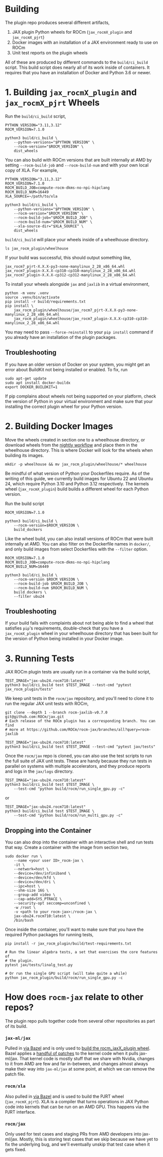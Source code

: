# Building

The plugin repo produces several different artifacts,
1. JAX plugin Python wheels for ROCm (`jax_rocmX_plugin` and `jax_rocmX_pjrt`)
2. Docker images with an installation of a JAX environment ready to use on ROCm
3. Unit test reports on the plugin wheels

All of these are produced by different commands to the `build/ci_build`
script. This build script does nearly all of its work inside of containers.
It requires that you have an installation of Docker and Python 3.6 or newer.

# 1. Building `jax_rocmX_plugin` and `jax_rocmX_pjrt` Wheels

Run the `build/ci_build` script,
```shell
PYTHON_VERSION="3.11,3.12"
ROCM_VERSION=7.1.0

python3 build/ci_build \
    --python-versions="$PYTHON_VERSION" \
    --rocm-version="$ROCM_VERSION" \
    dist_wheels
```

You can also build with ROCm versions that are built internally at AMD by
setting `--rocm-build-job` and `--rocm-build-num` and with your own local
copy of XLA. For example,
```shell
PYTHON_VERSION="3.11,3.12"
ROCM_VERSION=7.1.0
ROCM_BUILD_JOB=compute-rocm-dkms-no-npi-hipclang
ROCM_BUILD_NUM=16449
XLA_SOURCE=~/path/to/xla

python3 build/ci_build \
    --python-versions="$PYTHON_VERSION" \
    --rocm-version="$ROCM_VERSION" \
    --rocm-build-job="$ROCM_BUILD_JOB" \
    --rocm-build-num="$ROCM_BUILD_NUM" \
    --xla-source-dir="$XLA_SOURCE" \
    dist_wheels
```

`build/ci_build` will place your wheels inside of a wheelhouse directory.
```shell
ls jax_rocm_plugin/wheelhouse
```
If your build was successful, this should output something like,
```shell
jax_rocm7_pjrt-X.X.X-py3-none-manylinux_2_28_x86_64.whl
jax_rocm7_plugin-X.X.X-cp310-cp310-manylinux_2_28_x86_64.whl
jax_rocm7_plugin-X.X.X-cp312-cp312-manylinux_2_28_x86_64.whl
```

To install your wheels alongside `jax` and `jaxlib` in a virtual environment,
```shell
python -m venv .venv
source .venv/bin/activate
pip install -r build/requirements.txt
pip install \
    jax_rocm_plugin/wheelhouse/jax_rocm7_pjrt-X.X.X-py3-none-manylinux_2_28_x86_64.whl
    jax_rocm_plugin/wheelhouse/jax_rocm7_plugin-X.X.X-cp310-cp310-manylinux_2_28_x86_64.whl
```

You may need to pass `--force-reinstall` to your `pip install` command if you
already have an installation of the plugin packages.

## Troubleshooting

If you have an older version of Docker on your system, you might get an error
about BuildKit not being installed or enabled. To fix, run
```shell
sudo apt-get update
sudo apt install docker-buildx
export DOCKER_BUILDKIT=1
```

If pip complains about wheels not being supported on your platform, check
the version of Python in your virtual environment and make sure that your
installing the correct plugin wheel for your Python version. 

# 2. Building Docker Images

Move the wheels created in section one to a wheelhouse directory, or download
wheels from the [nightly workflow](https://github.com/ROCm/rocm-jax/actions/workflows/nightly.yml)
and place them in the wheelhouse directory. This is where Docker will look for
the wheels when building its images.
```shell
mkdir -p wheelhouse && mv jax_rocm_plugin/wheelhouse/* wheelhouse
```
Be mindful of what version of Python your Dockerfiles require. As of the
writing of this guide, we currently build images for Ubuntu 22 and Ubuntu 24,
which require Python 3.10 and Python 3.12 respectively. The kernels wheel
(`jax_rocmX_plugin`) build builds a different wheel for each Python version.

Run the build script 
```shell
ROCM_VERSION=7.1.0

python3 build/ci_build \
    --rocm-version=$ROCM_VERSION \
    build_dockers
```

Like the wheel build, you can also install versions of ROCm that were built
internally at AMD. You can also filter on the Dockerfile names in `docker/`,
and only build images from select Dockerfiles with the `--filter` option.
```shell
ROCM_VERSION=7.1.0
ROCM_BUILD_JOB=compute-rocm-dkms-no-npi-hipclang
ROCM_BUILD_NUM=16449

python3 build/ci_build \
    --rocm-version $ROCM_VERSION \
    --rocm-build-job $ROCM_BUILD_JOB \
    --rocm-build-num $ROCM_BUILD_NUM \
    build_dockers \
    --filter ubu24
```

## Troubleshooting

If your build fails with complaints about not being able to find a wheel that
satisfies `pip`'s requirements, double-check that you have a `jax_rocmX_plugin`
wheel in your wheelhouse directory that has been built for the version of
Python being installed in your Docker image.

# 3. Running Tests

JAX ROCm plugin tests are usually run in a container via the build script,
```shell
TEST_IMAGE="jax-ubu24.rocm710:latest"
python3 build/ci_build test $TEST_IMAGE --test-cmd "pytest jax_rocm_plugin/tests"
```

We keep unit tests in the `rocm/jax` repository, and you'll need to clone it
to run the regular JAX unit tests with ROCm,
```shell
git clone --depth 1 --branch rocm-jaxlib-v0.7.0 git@github.com:ROCm/jax.git
# Each release of the ROCm plugin has a corresponding branch. You can find
# more at https://github.com/ROCm/rocm-jax/branches/all?query=rocm-jaxlib

TEST_IMAGE="jax-ubu24.rocm710:latest"
python3 build/ci_build test $TEST_IMAGE --test-cmd "pytest jax/tests"
```

Once the `rocm/jax` repo is cloned, you can also use the test scripts to run
the full suite of JAX unit tests. These are handy because they run tests in
parallel on systems with multiple accelerators, and they produce reports and
logs in the `jax/logs` directory.
```shell
TEST_IMAGE="jax-ubu24.rocm710:latest"
python3 build/ci_build test $TEST_IMAGE \
    --test-cmd "python build/rocm/run_single_gpu.py -c"
```
or
```shell
TEST_IMAGE="jax-ubu24.rocm710:latest"
python3 build/ci_build test $TEST_IMAGE \
    --test-cmd "python build/rocm/run_multi_gpu.py -c"
```

## Dropping into the Container

You can also drop into the container with an interactive shell and run tests
that way. Create a container with the image from section two,
```shell
sudo docker run \
    --name <your user ID>_rocm-jax \
    -it \
    --network=host \
    --device=/dev/infiniband \
    --device=/dev/kfd \
    --device=/dev/dri \
    --ipc=host \
    --shm-size 16G \
    --group-add video \
    --cap-add=SYS_PTRACE \
    --security-opt seccomp=unconfined \
    -w /root \
    -v <path to your rocm-jax>:/rocm-jax \
    jax-ubu24.rocm710:latest \
    /bin/bash
```

Once inside the container, you'll want to make sure that you have the required
Python packages for running tests,
```shell
pip install -r jax_rocm_plugin/build/test-requirements.txt

# Run the linear algebra tests, a set that exercises the core features of
# the plugin.
pytest jax/tests/linalg_test.py

# Or run the single GPU script (will take quite a while)
python jax_rocm_plugin/build/rocm/run_single_gpu.py -c
```

# How does `rocm-jax` relate to other repos?

The plugin repo pulls together code from several other repositories as part of its build.

### `jax-ml/jax`

Pulled in [via Bazel](https://github.com/ROCm/rocm-jax/blob/master/jax_rocm_plugin/third_party/jax/workspace.bzl#L12)
and is only used to [build the rocm_jaxX_plugin wheel](https://github.com/ROCm/rocm-jax/blob/master/jax_rocm_plugin/jaxlib_ext/tools/BUILD.bazel#L26).
Bazel applies a [handful of patches](https://github.com/ROCm/rocm-jax/blob/master/jax_rocm_plugin/third_party/jax/workspace.bzl#L14)
to the kernel code when it pulls jax-ml/jax. That kernel code is mostly stuff
that we share with Nvidia, changes to it from AMD are few and far in-between,
and changes almost always make their way into `jax-ml/jax` at some point, at
which we can remove the patch file.

### `rocm/xla`

Also pulled in [via Bazel](https://github.com/ROCm/rocm-jax/blob/master/jax_rocm_plugin/third_party/xla/workspace.bzl)
and is used to build the PJRT wheel (`jax_rocmX_pjrt`). XLA is a compiler
that turns operations in JAX Python code into kernels that can be run on
an AMD GPU. This happens via the PJRT interface.

### `rocm/jax`

Only used for test cases and staging PRs from AMD developers into
jax-ml/jax. Mostly, this is storing test cases that we skip because we have
yet to fix the underlying bug, and we'll eventually unskip that test case
when it gets fixed.


